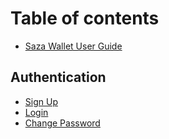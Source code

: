 # Table of contents

* [Saza Wallet User Guide](README.md)

## Authentication

* [Sign Up](authentication/sign-up.md)
* [Login](authentication/login.md)
* [Change Password](authentication/change-password.md)

